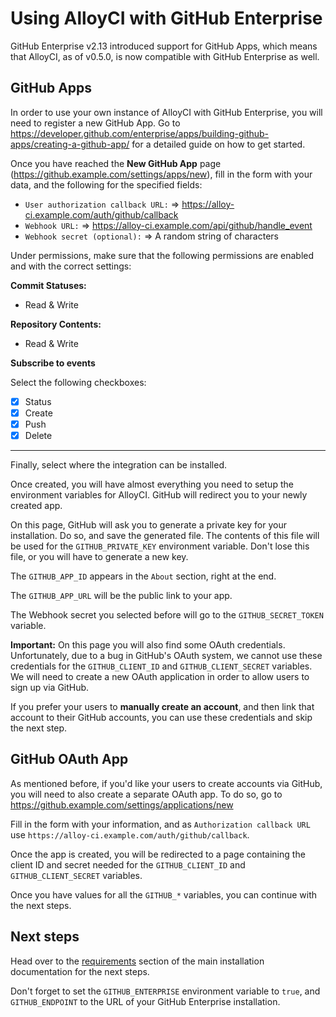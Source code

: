 # Using AlloyCI with GitHub Enterprise

GitHub Enterprise v2.13 introduced support for GitHub Apps, which means that AlloyCI,
as of v0.5.0, is now compatible with GitHub Enterprise as well.

## GitHub Apps

In order to use your own instance of AlloyCI with GitHub Enterprise, you will need to
register a new GitHub App. Go to https://developer.github.com/enterprise/apps/building-github-apps/creating-a-github-app/
for a detailed guide on how to get started.

Once you have reached the **New GitHub App** page (https://github.example.com/settings/apps/new), fill in the form with your data, 
and the following for the specified fields:

- `User authorization callback URL:` => https://alloy-ci.example.com/auth/github/callback
- `Webhook URL:` => https://alloy-ci.example.com/api/github/handle_event
- `Webhook secret (optional):` => A random string of characters

Under permissions, make sure that the following permissions are enabled and with
the correct settings:

**Commit Statuses:**

- Read & Write

**Repository Contents:**

- Read & Write

**Subscribe to events**

Select the following checkboxes:

- [x] Status
- [x] Create
- [x] Push
- [x] Delete

---

Finally, select where the integration can be installed.

Once created, you will have almost everything you need to setup the environment
variables for AlloyCI. GitHub will redirect you to your newly created app.

On this page, GitHub will ask you to generate a private key for your installation.
Do so, and save the generated file. The contents of this file will be used for the
`GITHUB_PRIVATE_KEY` environment variable. Don't lose this file, or you will have
to generate a new key.

The `GITHUB_APP_ID` appears in the `About` section, right at the end.

The `GITHUB_APP_URL` will be the public link to your app.

The Webhook secret you selected before will go to the `GITHUB_SECRET_TOKEN` variable.

**Important:** On this page you will also find some OAuth credentials. Unfortunately,
due to a bug in GitHub's OAuth system, we cannot use these credentials for the
`GITHUB_CLIENT_ID` and `GITHUB_CLIENT_SECRET` variables. We will need to create
a new OAuth application in order to allow users to sign up via GitHub.

If you prefer your users to **manually create an account**, and then link that
account to their GitHub accounts, you can use these credentials and skip the next
step.

## GitHub OAuth App

As mentioned before, if you'd like your users to create accounts via GitHub, you
will need to also create a separate OAuth app. To do so, go to
https://github.example.com/settings/applications/new

Fill in the form with your information, and as `Authorization callback URL`
use `https://alloy-ci.example.com/auth/github/callback`.

Once the app is created, you will be redirected to a page containing the client ID
and secret needed for the `GITHUB_CLIENT_ID` and `GITHUB_CLIENT_SECRET` variables.

Once you have values for all the `GITHUB_*` variables, you can continue with the
next steps.

## Next steps

Head over to the [requirements](README.md#requirements) section of the main installation
documentation for the next steps.

Don't forget to set the `GITHUB_ENTERPRISE` environment variable to `true`, and 
`GITHUB_ENDPOINT` to the URL of your GitHub Enterprise installation.
